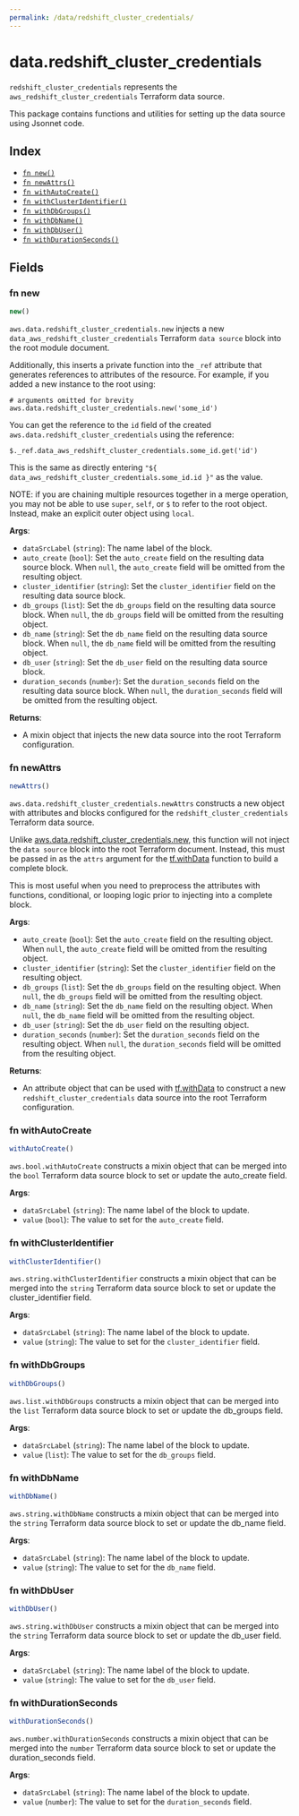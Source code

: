 ```yaml
---
permalink: /data/redshift_cluster_credentials/
---
```


# data.redshift_cluster_credentials

`redshift_cluster_credentials` represents the `aws_redshift_cluster_credentials` Terraform data source.



This package contains functions and utilities for setting up the data source using Jsonnet code.


## Index

* [`fn new()`](#fn-new)
* [`fn newAttrs()`](#fn-newattrs)
* [`fn withAutoCreate()`](#fn-withautocreate)
* [`fn withClusterIdentifier()`](#fn-withclusteridentifier)
* [`fn withDbGroups()`](#fn-withdbgroups)
* [`fn withDbName()`](#fn-withdbname)
* [`fn withDbUser()`](#fn-withdbuser)
* [`fn withDurationSeconds()`](#fn-withdurationseconds)

## Fields

### fn new

```ts
new()
```


`aws.data.redshift_cluster_credentials.new` injects a new `data_aws_redshift_cluster_credentials` Terraform `data source`
block into the root module document.

Additionally, this inserts a private function into the `_ref` attribute that generates references to attributes of the
resource. For example, if you added a new instance to the root using:

    # arguments omitted for brevity
    aws.data.redshift_cluster_credentials.new('some_id')

You can get the reference to the `id` field of the created `aws.data.redshift_cluster_credentials` using the reference:

    $._ref.data_aws_redshift_cluster_credentials.some_id.get('id')

This is the same as directly entering `"${ data_aws_redshift_cluster_credentials.some_id.id }"` as the value.

NOTE: if you are chaining multiple resources together in a merge operation, you may not be able to use `super`, `self`,
or `$` to refer to the root object. Instead, make an explicit outer object using `local`.

**Args**:
  - `dataSrcLabel` (`string`): The name label of the block.
  - `auto_create` (`bool`): Set the `auto_create` field on the resulting data source block. When `null`, the `auto_create` field will be omitted from the resulting object.
  - `cluster_identifier` (`string`): Set the `cluster_identifier` field on the resulting data source block.
  - `db_groups` (`list`): Set the `db_groups` field on the resulting data source block. When `null`, the `db_groups` field will be omitted from the resulting object.
  - `db_name` (`string`): Set the `db_name` field on the resulting data source block. When `null`, the `db_name` field will be omitted from the resulting object.
  - `db_user` (`string`): Set the `db_user` field on the resulting data source block.
  - `duration_seconds` (`number`): Set the `duration_seconds` field on the resulting data source block. When `null`, the `duration_seconds` field will be omitted from the resulting object.

**Returns**:
- A mixin object that injects the new data source into the root Terraform configuration.


### fn newAttrs

```ts
newAttrs()
```


`aws.data.redshift_cluster_credentials.newAttrs` constructs a new object with attributes and blocks configured for the `redshift_cluster_credentials`
Terraform data source.

Unlike [aws.data.redshift_cluster_credentials.new](#fn-new), this function will not inject the `data source`
block into the root Terraform document. Instead, this must be passed in as the `attrs` argument for the
[tf.withData](https://github.com/tf-libsonnet/core/tree/main/docs#fn-withdata) function to build a complete block.

This is most useful when you need to preprocess the attributes with functions, conditional, or looping logic prior to
injecting into a complete block.

**Args**:
  - `auto_create` (`bool`): Set the `auto_create` field on the resulting object. When `null`, the `auto_create` field will be omitted from the resulting object.
  - `cluster_identifier` (`string`): Set the `cluster_identifier` field on the resulting object.
  - `db_groups` (`list`): Set the `db_groups` field on the resulting object. When `null`, the `db_groups` field will be omitted from the resulting object.
  - `db_name` (`string`): Set the `db_name` field on the resulting object. When `null`, the `db_name` field will be omitted from the resulting object.
  - `db_user` (`string`): Set the `db_user` field on the resulting object.
  - `duration_seconds` (`number`): Set the `duration_seconds` field on the resulting object. When `null`, the `duration_seconds` field will be omitted from the resulting object.

**Returns**:
  - An attribute object that can be used with [tf.withData](https://github.com/tf-libsonnet/core/tree/main/docs#fn-withdata) to construct a new `redshift_cluster_credentials` data source into the root Terraform configuration.


### fn withAutoCreate

```ts
withAutoCreate()
```

`aws.bool.withAutoCreate` constructs a mixin object that can be merged into the `bool`
Terraform data source block to set or update the auto_create field.



**Args**:
  - `dataSrcLabel` (`string`): The name label of the block to update.
  - `value` (`bool`): The value to set for the `auto_create` field.


### fn withClusterIdentifier

```ts
withClusterIdentifier()
```

`aws.string.withClusterIdentifier` constructs a mixin object that can be merged into the `string`
Terraform data source block to set or update the cluster_identifier field.



**Args**:
  - `dataSrcLabel` (`string`): The name label of the block to update.
  - `value` (`string`): The value to set for the `cluster_identifier` field.


### fn withDbGroups

```ts
withDbGroups()
```

`aws.list.withDbGroups` constructs a mixin object that can be merged into the `list`
Terraform data source block to set or update the db_groups field.



**Args**:
  - `dataSrcLabel` (`string`): The name label of the block to update.
  - `value` (`list`): The value to set for the `db_groups` field.


### fn withDbName

```ts
withDbName()
```

`aws.string.withDbName` constructs a mixin object that can be merged into the `string`
Terraform data source block to set or update the db_name field.



**Args**:
  - `dataSrcLabel` (`string`): The name label of the block to update.
  - `value` (`string`): The value to set for the `db_name` field.


### fn withDbUser

```ts
withDbUser()
```

`aws.string.withDbUser` constructs a mixin object that can be merged into the `string`
Terraform data source block to set or update the db_user field.



**Args**:
  - `dataSrcLabel` (`string`): The name label of the block to update.
  - `value` (`string`): The value to set for the `db_user` field.


### fn withDurationSeconds

```ts
withDurationSeconds()
```

`aws.number.withDurationSeconds` constructs a mixin object that can be merged into the `number`
Terraform data source block to set or update the duration_seconds field.



**Args**:
  - `dataSrcLabel` (`string`): The name label of the block to update.
  - `value` (`number`): The value to set for the `duration_seconds` field.
